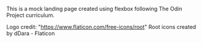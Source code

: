 This is a mock landing page created using flexbox following The Odin Project curriculum.

Logo credit: "https://www.flaticon.com/free-icons/root" Root icons created by dDara - Flaticon